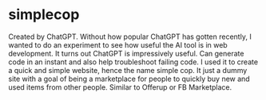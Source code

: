 # simplecop
Created by ChatGPT. Without how popular ChatGPT has gotten recently, I wanted to do an experiment to see how useful the AI tool is in web development. 
It turns out ChatGPT is impressively useful. Can generate code in an instant and also help troubleshoot failing code. 
I used it to create a quick and simple website, hence the name simple cop. It just a dummy site with a goal of being a marketplace for people to quickly buy new and used items from other people. Similar to Offerup or FB Marketplace.  
